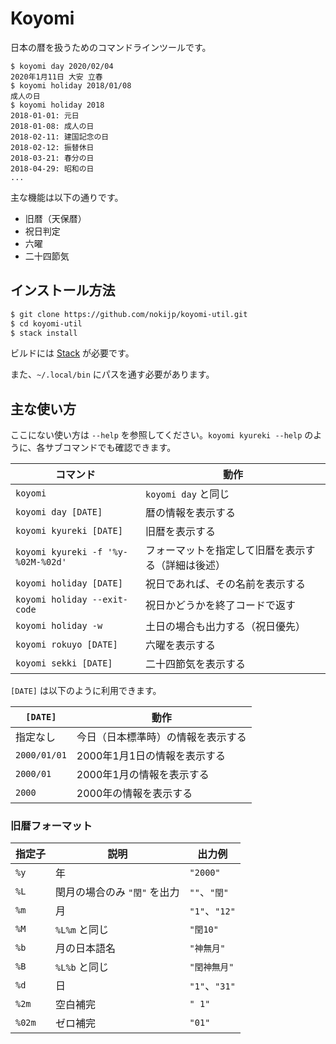 # Koyomi

日本の暦を扱うためのコマンドラインツールです。

```
$ koyomi day 2020/02/04
2020年1月11日 大安 立春
$ koyomi holiday 2018/01/08
成人の日
$ koyomi holiday 2018
2018-01-01: 元日
2018-01-08: 成人の日
2018-02-11: 建国記念の日
2018-02-12: 振替休日
2018-03-21: 春分の日
2018-04-29: 昭和の日
...
```

主な機能は以下の通りです。

- 旧暦（天保暦）
- 祝日判定
- 六曜
- 二十四節気


## インストール方法

```bash
$ git clone https://github.com/nokijp/koyomi-util.git
$ cd koyomi-util
$ stack install 
```

ビルドには [Stack](https://www.haskellstack.org/) が必要です。

また、`~/.local/bin` にパスを通す必要があります。


## 主な使い方

ここにない使い方は `--help` を参照してください。`koyomi kyureki --help` のように、各サブコマンドでも確認できます。

| コマンド | 動作 |
|---|---|
| `koyomi` | `koyomi day` と同じ |
| `koyomi day [DATE]` | 暦の情報を表示する |
| `koyomi kyureki [DATE]` | 旧暦を表示する |
| `koyomi kyureki -f '%y-%02M-%02d'` | フォーマットを指定して旧暦を表示する（詳細は後述） |
| `koyomi holiday [DATE]` | 祝日であれば、その名前を表示する |
| `koyomi holiday --exit-code` | 祝日かどうかを終了コードで返す |
| `koyomi holiday -w` | 土日の場合も出力する（祝日優先） |
| `koyomi rokuyo [DATE]` | 六曜を表示する |
| `koyomi sekki [DATE]` | 二十四節気を表示する |

`[DATE]` は以下のように利用できます。

| `[DATE]` | 動作 |
|---|---|
| 指定なし | 今日（日本標準時）の情報を表示する |
| `2000/01/01` | 2000年1月1日の情報を表示する |
| `2000/01` | 2000年1月の情報を表示する |
| `2000` | 2000年の情報を表示する |

### 旧暦フォーマット

| 指定子 | 説明 | 出力例 |
|---|---|---|
| `%y` | 年 | `"2000"` |
| `%L` | 閏月の場合のみ `"閏"` を出力 | `""`、`"閏"` |
| `%m` | 月 | `"1"`、`"12"` |
| `%M` | `%L%m` と同じ | `"閏10"` |
| `%b` | 月の日本語名 | `"神無月"` |
| `%B` | `%L%b` と同じ | `"閏神無月"` |
| `%d` | 日 | `"1"`、`"31"` |
| `%2m` | 空白補完 | `" 1"` |
| `%02m` | ゼロ補完 | `"01"` |
